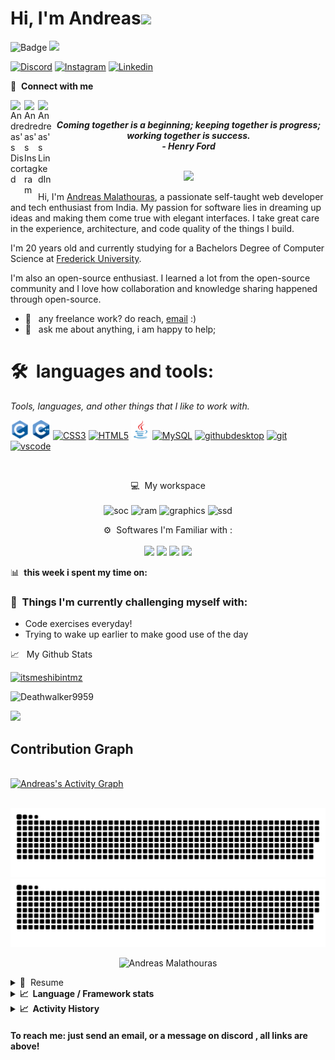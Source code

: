 # Hi, I'm Andreas<img src="https://media.giphy.com/media/hvRJCLFzcasrR4ia7z/giphy.gif" width=25> 

![Badge](https://visitor-counter-badge.vercel.app/api/Deathwalker9959/Deathwalker9959) <a href="https://www.github.com/Deathwalker9959" target="_blank" rel="noreferrer"><img
src="https://img.shields.io/github/followers/Deathwalker9959?logo=github&style=for-the-badge&color=0891b2&labelColor=1c1917" /></a>

[![Discord](https://img.shields.io/static/v1?label=&labelColor=6E85D3&message=Deathwalker9959&color=555555&style=flat&logo=discord&logoColor=white)](https://discord.com/users/Deathwalker9959#4614)
[![Instagram](https://img.shields.io/badge/-Instagram-c13584?style=flat&labelColor=c13584&logo=instagram&logoColor=white)](https://www.instagram.com/itsme_shibintmz/)
[![Linkedin](https://img.shields.io/static/v1?label=&message=Linkedin&color=0E7FBF&&&style=flat&logo=linkedin&logoColor=white)](https://www.linkedin.com/in/andreas-malathouras-892251201/)

🔗 &nbsp;**Connect with me**
<p align="left">
<a href="https://discordapp.com/channels/@me/Deathwalker9959#4614/">
  <img align="left" alt="Andreas's Discord" width="22px" src="https://raw.githubusercontent.com/peterthehan/peterthehan/master/assets/discord.svg" />
</a>
<a href="https://www.instagram.com/andreas_malathouras/">
  <img align="left" alt="Andreas's Instagram" width="22px" src="https://raw.githubusercontent.com/rahuldkjain/github-profile-readme-generator/master/src/images/icons/Social/instagram.svg" />
</a>
<a href="https://www.linkedin.com/in/shibin-thomas-343615206">
  <img align="left" alt="Andreas's LinkedIn" width="22px" src="https://raw.githubusercontent.com/peterthehan/peterthehan/master/assets/linkedin.svg" />
</a>

<br />
</h1>

<p align='center'><em><b>Coming together is a beginning; keeping together is progress; working together is success.</b></em>
<br/>
 <em><b>- Henry Ford</b></em>
<br><br/>

<p align="center">
  <a href="https://github.com/DenverCoder1/readme-typing-svg"><img src="https://readme-typing-svg.herokuapp.com?lines=Computer+Science+Student;Tech%20Enthusiast;Always%20learning%20new%20things;Evolving&center=true&width=500&height=50"></a>
</p>

Hi, I'm [Andreas Malathouras](https://github.com/itsmeshibintmz), a passionate self-taught web developer and tech enthusiast from India. My passion for software lies in dreaming up ideas and making them come true with elegant interfaces. I take great care in the experience, architecture, and code quality of the things I build.

I'm 20 years old and currently studying for a Bachelors Degree of Computer Science at [Frederick University](https://www.frederick.ac.cy/school-of-engineering-undergraduate-programs/bsc-in-computer-science). 

I'm also an open-source enthusiast. I learned a lot from the open-source community and I love how collaboration and knowledge sharing happened through open-source.
              
- 💼 &nbsp; any freelance work? do reach, [email](mailto:steelstridertgm@gmail.com) :) 
- 💬 &nbsp; ask me about anything, i am happy to help;

# 🛠 **&nbsp;languages and tools:** 
<i>Tools, languages, and other things that I like to work with.</i> 

<a href="https://docs.microsoft.com/en-us/cpp/?view=msvc-170" target="_blank" rel="noreferrer"><img src="https://raw.githubusercontent.com/devicons/devicon/master/icons/c/c-original.svg" height="30" alt="C" /></a>
<a href="https://docs.microsoft.com/en-us/cpp/?view=msvc-170" target="_blank" rel="noreferrer"><img src="https://raw.githubusercontent.com/devicons/devicon/master/icons/cplusplus/cplusplus-original.svg" height="30" alt="C++" /></a>
<a href="https://www.w3.org/TR/CSS/#css" target="_blank" rel="noreferrer"><img src="https://raw.githubusercontent.com/danielcranney/readme-generator/main/public/icons/skills/css3-colored.svg" height="30" alt="CSS3" /></a>
<a href="https://developer.mozilla.org/en-US/docs/Glossary/HTML5" target="_blank" rel="noreferrer"><img src="https://raw.githubusercontent.com/danielcranney/readme-generator/main/public/icons/skills/html5-colored.svg" height="30" alt="HTML5" /></a>
<a href="https://www.oracle.com/java/" target="_blank" rel="noreferrer"><img src="https://raw.githubusercontent.com/devicons/devicon/master/icons/java/java-original.svg" height="30" alt="Java" /></a>
<a href="https://www.mysql.com/" target="_blank" rel="noreferrer"><img src="https://raw.githubusercontent.com/danielcranney/readme-generator/main/public/icons/skills/mysql-colored.svg" height="30" alt="MySQL" /></a>
<a href="https://desktop.github.com/" target="_blank" rel="noreferrer"><img src="https://avatars.githubusercontent.com/u/13171334?s=200&v=4" height="30" alt="githubdesktop" /></a>
<a href="https://git-scm.com/" target="_blank" rel="noreferrer"><img src="https://www.vectorlogo.zone/logos/git-scm/git-scm-icon.svg" height="30" alt="git" /></a>
<a href="https://code.visualstudio.com/" target="_blank" rel="noreferrer"><img src="https://upload.wikimedia.org/wikipedia/commons/thumb/9/9a/Visual_Studio_Code_1.35_icon.svg/1024px-Visual_Studio_Code_1.35_icon.svg.png" height="30" alt="vscode" /></a>


<br>

<p align='center'>
  💻 &nbsp;My workspace<br/><br/>
  <img alt="soc" src="https://img.shields.io/badge/Ryzen%209-_5900x-0071C5?style=for-the-badge&logo=amd&logoColor=white" />
  <img alt="ram" src="https://img.shields.io/badge/RAM-24GB-%230071C5.svg?&style=for-the-badge&logoColor=white" />
  <img alt="graphics" src="https://img.shields.io/badge/NVIDIA-GTX%201080ti-76B900?style=for-the-badge&logo=nvidia&logoColor=white" />
  <img alt="ssd" src="https://img.shields.io/badge/2%20TB%20SSD-grey?style=for-the-badge" />
</p>

<p align='center'>
  ⚙️ &nbsp;Softwares I'm Familiar with :<br><br>
<img src="https://img.shields.io/badge/Visual_Studio_Code-0078D4?style=for-the-badge&logo=visual%20studio%20code&logoColor=white" />
<img src="https://img.shields.io/badge/MySQL-00000F?style=for-the-badge&logo=mysql&logoColor=white" />

<img src="https://img.shields.io/badge/Adobe%20Photoshop-31A8FF?style=for-the-badge&logo=Adobe%20Photoshop&logoColor=black" />
<img src="https://img.shields.io/badge/Microsoft_Office-D83B01?style=for-the-badge&logo=microsoft-office&logoColor=white" />
</p>

📊 **&nbsp;this week i spent my time on:** 

<!--END_SECTION:waka-->

### :muscle: &nbsp;Things I'm currently challenging myself with:
- Code exercises everyday!
- Trying to wake up earlier to make good use of the day

📈 &nbsp; My Github Stats
<p align="left"> <a href="https://github.com/ryo-ma/github-profile-trophy"><img src="https://github-profile-trophy.vercel.app/?username=Deathwalker9959&theme=darkhub&margin-w=15&margin-h=15&coloumn=3&row=1" alt="itsmeshibintmz" /></a> </p>

<p> <img src="https://github-readme-stats-itsmeshibintmz.vercel.app/api?username=itsmeshibintmz&show_icons=true&&line_height=25&width=20&title_color=FFFFFF&icon_color=FFFFFF&text_color=FFFFFF&bg_color=000000" alt="Deathwalker9959" /> 

<a href="http://www.github.com/itsmeshibintmz"><img src="https://github-readme-streak-stats.herokuapp.com/?user=Deathwalker9959&stroke=ffffff&background=000000&ring=0891b2&fire=FF0000&currStreakNum=ffffff&currStreakLabel=0891b2&sideNums=ffffff&sideLabels=ffffff&dates=ffffff&hide_border=false" /></a>

<!--
  ---
-->
  
## Contribution Graph
  <br/>
   <a href="https://github.com/itsmeshibintmz"><img alt="Andreas's Activity Graph" src="https://activity-graph.herokuapp.com/graph?username=Deathwalker9959&custom_title=Andreas%20Malathouras's%20Contribution%20Graph&theme=react-dark" /></a>
  <br/>

<br/>

![github contribution grid snake animation](https://raw.githubusercontent.com/Deathwalker9959/Deathwalker9959/output/github-contribution-grid-snake-dark.svg#gh-dark-mode-only)
![github contribution grid snake animation](https://github.com/Deathwalker9959/Deathwalker9959/blob/output/github-contribution-grid-snake-white.svg#gh-light-mode-only)

<p align="center"> <img src="https://komarev.com/ghpvc/?username=Deathwalker9959&label=Profile%20views&color=blueviolet&style=flat" alt="Andreas Malathouras" /> </p>

<details>
  <summary>📃 &nbsp;Resume</summary>

## Work Experience

<img align="right" width="50px" src="https://raw.githubusercontent.com/Deathwalker9959/Deathwalker9959/icons/icons/gf.svg" />

- 📖 **&nbsp;Junior Fullstack Developer**\
📆 &nbsp;2021-Present\
📍 **&nbsp;GuestFlip** - Nicosia, Cyprus

## Education

<img align="right" width="50px" src="https://raw.githubusercontent.com/Deathwalker9959/Deathwalker9959/icons/icons/fu.svg" />

- 📖 **&nbsp;Bachelor of Computer Science**\
📆 &nbsp;2020 - 2024\
📍 **&nbsp;Frederick University** - Limassol, Cyprus

## Programming Languages
<br>
<img src="https://img.shields.io/badge/HTML-239120?style=for-the-badge&logo=html5&logoColor=white" />
<img src="https://img.shields.io/badge/CSS-239120?&style=for-the-badge&logo=css3&logoColor=white" />
<img src="https://img.shields.io/badge/C%2B%2B-00599C?style=for-the-badge&logo=c%2B%2B&logoColor=white" />
<img src="https://img.shields.io/badge/PHP-777BB4?style=for-the-badge&logo=php&logoColor=white" />
<img src="https://img.shields.io/badge/JavaScript-F7DF1E?style=for-the-badge&logo=javascript&logoColor=black" />
<img src="https://img.shields.io/badge/TypeScript-007ACC?style=for-the-badge&logo=typescript&logoColor=white" />
<img src="https://img.shields.io/badge/Unity-100000?style=for-the-badge&logo=unity&logoColor=white" />
<img src="https://img.shields.io/badge/MySQL-00000F?style=for-the-badge&logo=mysql&logoColor=white" />
<br>

## Operating Systems
<br>
<img src="https://img.shields.io/badge/Windows-0078D6?style=for-the-badge&logo=windows&logoColor=white" />
<img src="https://img.shields.io/badge/Android-3DDC84?style=for-the-badge&logo=android&logoColor=white" />
<img src="https://img.shields.io/badge/Ubuntu-E95420?style=for-the-badge&logo=ubuntu&logoColor=white" />
<img src="https://img.shields.io/badge/Kali_Linux-557C94?style=for-the-badge&logo=kali-linux&logoColor=white" />
<img src="https://img.shields.io/badge/mac%20os-000000?style=for-the-badge&logo=apple&logoColor=white" />


</details>
  
<details>
  <summary><b>📈&nbsp;&nbsp;Language&nbsp;/&nbsp;Framework stats</b></summary>
  <br/>
  <a href='https://profile.codersrank.io/user/deathwalker9959/'>
  <img src='https://cr-skills-chart-widget.azurewebsites.net/api/api?username=Deathwalker9959&padding=30&skills=angular,batchfile,c,C%23,coffeescript,dart,go,html,json,java,javascript,less,mysql,php,pandas,perl,python,reactjs,scss,shell,svelte,swift,typescript,vue'>
  </a>

</details>

<details>
    <summary><b>📈&nbsp;&nbsp;Activity History</b></summary>
  <br>
  <a href='https://profile.codersrank.io/user/deathwalker9959/'>
    <img src='https://cr-ss-service.azurewebsites.net/api/ScreenShot?widget=activity&username=Deathwalker9959'>
  </a>
</details>

#### To reach me: just send an email, or a message on discord , all links are above! 